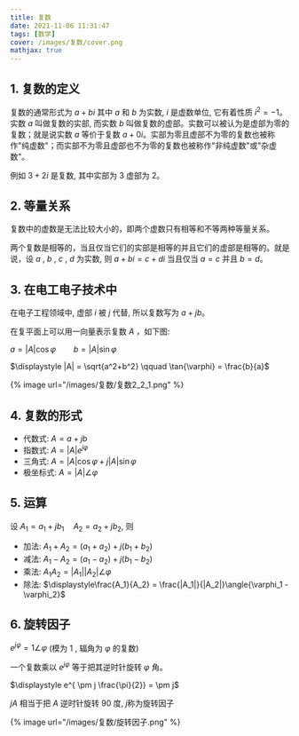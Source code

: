 ```yaml
---
title: 复数
date: 2021-11-06 11:31:47
tags: [数学]
cover: /images/复数/cover.png
mathjax: true
---
```


## 1. 复数的定义

复数的通常形式为 $a + bi$ 其中 $a$ 和 $b$ 为实数, $i$ 是虚数单位, 它有着性质 $i^{2}=-1$。实数 $a$ 叫做复数的实部, 而实数 $b$ 叫做复数的虚部。实数可以被认为是虚部为零的复数；就是说实数 $a$ 等价于复数 $a+0i$。实部为零且虚部不为零的复数也被称作"纯虚数"；而实部不为零且虚部也不为零的复数也被称作"非纯虚数"或"杂虚数"。

例如 $3+2i$ 是复数, 其中实部为 $3$ 虚部为 $2$。

## 2. 等量关系
复数中的虚数是无法比较大小的，即两个虚数只有相等和不等两种等量关系。

两个复数是相等的，当且仅当它们的实部是相等的并且它们的虚部是相等的。就是说，设 $a$ , $b$ , $c$ , $d$ 为实数, 则 $a+bi=c+di$ 当且仅当 $a=c$ 并且 $b = d$。

## 3. 在电工电子技术中
在电子工程领域中, 虚部 $i$ 被 $j$ 代替, 所以复数写为 $a+jb$。

在复平面上可以用一向量表示复数 $A$ ，如下图:

$\displaystyle a = |A|\cos{\varphi} \qquad b = |A|\sin{\varphi}$

$\displaystyle |A| = \sqrt{a^2+b^2} \qquad \tan{\varphi} = \frac{b}{a}$

{%  image
    url="/images/复数/复数2_2_1.png"
%}

## 4. 复数的形式

* 代数式: $\displaystyle A=a+jb$
* 指数式: $\displaystyle A=|A|e^{j\varphi}$
* 三角式: $\displaystyle A=|A|\cos{\varphi} + j|A|\sin{\varphi}$
* 极坐标式: $\displaystyle A=|A|\angle{\varphi}$


## 5. 运算
设 $\displaystyle A_{1} = a_{1}+jb_{1} \quad A_2=a_2+jb_2$, 则

* 加法: $\displaystyle A_{1} + A_2 = (a_1 + a_2)+j(b_1 + b_2)$
* 减法: $\displaystyle A_{1} - A_2 = (a_1 - a_2)+j(b_1 - b_2)$
* 乘法: $\displaystyle A_1A_2 = |A_1||A_2|\angle \varphi$
* 除法: $\displaystyle\frac{A_1}{A_2} = \frac{|A_1|}{|A_2|}\angle{\varphi_1 - \varphi_2}$
  

## 6. 旋转因子
$\displaystyle e^{j\varphi} = 1\angle\varphi$ (模为 $1$ , 辐角为 $\varphi$ 的复数)

一个复数乘以 $e^{j\varphi}$ 等于把其逆时针旋转 $\varphi$ 角。

$\displaystyle e^{ \pm j \frac{\pi}{2}} = \pm j$

$jA$ 相当于把 $A$ 逆时针旋转 $90$ 度, $j$称为旋转因子

{%  image
    url="/images/复数/旋转因子.png"
%}